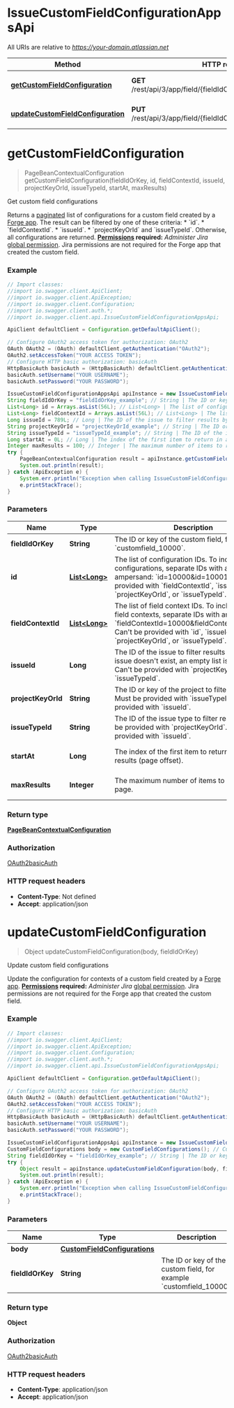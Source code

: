 # IssueCustomFieldConfigurationAppsApi

All URIs are relative to *https://your-domain.atlassian.net*

Method | HTTP request | Description
------------- | ------------- | -------------
[**getCustomFieldConfiguration**](IssueCustomFieldConfigurationAppsApi.md#getCustomFieldConfiguration) | **GET** /rest/api/3/app/field/{fieldIdOrKey}/context/configuration | Get custom field configurations
[**updateCustomFieldConfiguration**](IssueCustomFieldConfigurationAppsApi.md#updateCustomFieldConfiguration) | **PUT** /rest/api/3/app/field/{fieldIdOrKey}/context/configuration | Update custom field configurations

<a name="getCustomFieldConfiguration"></a>
# **getCustomFieldConfiguration**
> PageBeanContextualConfiguration getCustomFieldConfiguration(fieldIdOrKey, id, fieldContextId, issueId, projectKeyOrId, issueTypeId, startAt, maxResults)

Get custom field configurations

Returns a [paginated](#pagination) list of configurations for a custom field created by a [Forge app](https://developer.atlassian.com/platform/forge/).  The result can be filtered by one of these criteria:   *  &#x60;id&#x60;.  *  &#x60;fieldContextId&#x60;.  *  &#x60;issueId&#x60;.  *  &#x60;projectKeyOrId&#x60; and &#x60;issueTypeId&#x60;.  Otherwise, all configurations are returned.  **[Permissions](#permissions) required:** *Administer Jira* [global permission](https://confluence.atlassian.com/x/x4dKLg). Jira permissions are not required for the Forge app that created the custom field.

### Example
```java
// Import classes:
//import io.swagger.client.ApiClient;
//import io.swagger.client.ApiException;
//import io.swagger.client.Configuration;
//import io.swagger.client.auth.*;
//import io.swagger.client.api.IssueCustomFieldConfigurationAppsApi;

ApiClient defaultClient = Configuration.getDefaultApiClient();

// Configure OAuth2 access token for authorization: OAuth2
OAuth OAuth2 = (OAuth) defaultClient.getAuthentication("OAuth2");
OAuth2.setAccessToken("YOUR ACCESS TOKEN");
// Configure HTTP basic authorization: basicAuth
HttpBasicAuth basicAuth = (HttpBasicAuth) defaultClient.getAuthentication("basicAuth");
basicAuth.setUsername("YOUR USERNAME");
basicAuth.setPassword("YOUR PASSWORD");

IssueCustomFieldConfigurationAppsApi apiInstance = new IssueCustomFieldConfigurationAppsApi();
String fieldIdOrKey = "fieldIdOrKey_example"; // String | The ID or key of the custom field, for example `customfield_10000`.
List<Long> id = Arrays.asList(56L); // List<Long> | The list of configuration IDs. To include multiple configurations, separate IDs with an ampersand: `id=10000&id=10001`. Can't be provided with `fieldContextId`, `issueId`, `projectKeyOrId`, or `issueTypeId`.
List<Long> fieldContextId = Arrays.asList(56L); // List<Long> | The list of field context IDs. To include multiple field contexts, separate IDs with an ampersand: `fieldContextId=10000&fieldContextId=10001`. Can't be provided with `id`, `issueId`, `projectKeyOrId`, or `issueTypeId`.
Long issueId = 789L; // Long | The ID of the issue to filter results by. If the issue doesn't exist, an empty list is returned. Can't be provided with `projectKeyOrId`, or `issueTypeId`.
String projectKeyOrId = "projectKeyOrId_example"; // String | The ID or key of the project to filter results by. Must be provided with `issueTypeId`. Can't be provided with `issueId`.
String issueTypeId = "issueTypeId_example"; // String | The ID of the issue type to filter results by. Must be provided with `projectKeyOrId`. Can't be provided with `issueId`.
Long startAt = 0L; // Long | The index of the first item to return in a page of results (page offset).
Integer maxResults = 100; // Integer | The maximum number of items to return per page.
try {
    PageBeanContextualConfiguration result = apiInstance.getCustomFieldConfiguration(fieldIdOrKey, id, fieldContextId, issueId, projectKeyOrId, issueTypeId, startAt, maxResults);
    System.out.println(result);
} catch (ApiException e) {
    System.err.println("Exception when calling IssueCustomFieldConfigurationAppsApi#getCustomFieldConfiguration");
    e.printStackTrace();
}
```

### Parameters

Name | Type | Description  | Notes
------------- | ------------- | ------------- | -------------
 **fieldIdOrKey** | **String**| The ID or key of the custom field, for example &#x60;customfield_10000&#x60;. |
 **id** | [**List&lt;Long&gt;**](Long.md)| The list of configuration IDs. To include multiple configurations, separate IDs with an ampersand: &#x60;id&#x3D;10000&amp;id&#x3D;10001&#x60;. Can&#x27;t be provided with &#x60;fieldContextId&#x60;, &#x60;issueId&#x60;, &#x60;projectKeyOrId&#x60;, or &#x60;issueTypeId&#x60;. | [optional]
 **fieldContextId** | [**List&lt;Long&gt;**](Long.md)| The list of field context IDs. To include multiple field contexts, separate IDs with an ampersand: &#x60;fieldContextId&#x3D;10000&amp;fieldContextId&#x3D;10001&#x60;. Can&#x27;t be provided with &#x60;id&#x60;, &#x60;issueId&#x60;, &#x60;projectKeyOrId&#x60;, or &#x60;issueTypeId&#x60;. | [optional]
 **issueId** | **Long**| The ID of the issue to filter results by. If the issue doesn&#x27;t exist, an empty list is returned. Can&#x27;t be provided with &#x60;projectKeyOrId&#x60;, or &#x60;issueTypeId&#x60;. | [optional]
 **projectKeyOrId** | **String**| The ID or key of the project to filter results by. Must be provided with &#x60;issueTypeId&#x60;. Can&#x27;t be provided with &#x60;issueId&#x60;. | [optional]
 **issueTypeId** | **String**| The ID of the issue type to filter results by. Must be provided with &#x60;projectKeyOrId&#x60;. Can&#x27;t be provided with &#x60;issueId&#x60;. | [optional]
 **startAt** | **Long**| The index of the first item to return in a page of results (page offset). | [optional] [default to 0]
 **maxResults** | **Integer**| The maximum number of items to return per page. | [optional] [default to 100]

### Return type

[**PageBeanContextualConfiguration**](PageBeanContextualConfiguration.md)

### Authorization

[OAuth2](../README.md#OAuth2)[basicAuth](../README.md#basicAuth)

### HTTP request headers

 - **Content-Type**: Not defined
 - **Accept**: application/json

<a name="updateCustomFieldConfiguration"></a>
# **updateCustomFieldConfiguration**
> Object updateCustomFieldConfiguration(body, fieldIdOrKey)

Update custom field configurations

Update the configuration for contexts of a custom field created by a [Forge app](https://developer.atlassian.com/platform/forge/).  **[Permissions](#permissions) required:** *Administer Jira* [global permission](https://confluence.atlassian.com/x/x4dKLg). Jira permissions are not required for the Forge app that created the custom field.

### Example
```java
// Import classes:
//import io.swagger.client.ApiClient;
//import io.swagger.client.ApiException;
//import io.swagger.client.Configuration;
//import io.swagger.client.auth.*;
//import io.swagger.client.api.IssueCustomFieldConfigurationAppsApi;

ApiClient defaultClient = Configuration.getDefaultApiClient();

// Configure OAuth2 access token for authorization: OAuth2
OAuth OAuth2 = (OAuth) defaultClient.getAuthentication("OAuth2");
OAuth2.setAccessToken("YOUR ACCESS TOKEN");
// Configure HTTP basic authorization: basicAuth
HttpBasicAuth basicAuth = (HttpBasicAuth) defaultClient.getAuthentication("basicAuth");
basicAuth.setUsername("YOUR USERNAME");
basicAuth.setPassword("YOUR PASSWORD");

IssueCustomFieldConfigurationAppsApi apiInstance = new IssueCustomFieldConfigurationAppsApi();
CustomFieldConfigurations body = new CustomFieldConfigurations(); // CustomFieldConfigurations | 
String fieldIdOrKey = "fieldIdOrKey_example"; // String | The ID or key of the custom field, for example `customfield_10000`.
try {
    Object result = apiInstance.updateCustomFieldConfiguration(body, fieldIdOrKey);
    System.out.println(result);
} catch (ApiException e) {
    System.err.println("Exception when calling IssueCustomFieldConfigurationAppsApi#updateCustomFieldConfiguration");
    e.printStackTrace();
}
```

### Parameters

Name | Type | Description  | Notes
------------- | ------------- | ------------- | -------------
 **body** | [**CustomFieldConfigurations**](CustomFieldConfigurations.md)|  |
 **fieldIdOrKey** | **String**| The ID or key of the custom field, for example &#x60;customfield_10000&#x60;. |

### Return type

**Object**

### Authorization

[OAuth2](../README.md#OAuth2)[basicAuth](../README.md#basicAuth)

### HTTP request headers

 - **Content-Type**: application/json
 - **Accept**: application/json

